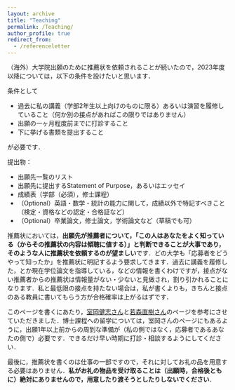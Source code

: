 ```yaml
---
layout: archive
title: "Teaching"
permalink: /Teaching/
author_profile: true
redirect_from:
  - /referenceletter
---
```


（海外）大学院出願のために推薦状を依頼されることが続いたので，2023年度以降については，以下の条件を設けたいと思います．



条件として

* 過去に私の講義（学部2年生以上向けのものに限る）あるいは演習を履修していること（何か別の接点があればこの限りではありません）
* 出願の一ヶ月程度前までに打診すること
* 下に挙げる書類を提出すること

が必要です．

提出物：
* 出願先一覧のリスト
* 出願先に提出するStatement of Purpose，あるいはエッセイ
* 成績表（学部（必須），修士課程）
* （Optional）英語・数学・統計の能力に関して，成績以外で特記すべきこと（検定・資格などの認定・合格証など）
* （Optional）卒業論文，修士論文，学術論文など（草稿でも可）


推薦状においては，**出願先が推薦者について，「この人はあなたをよく知っている（からその推薦状の内容は傾聴に値する）」と判断できることが大事であり，そのような人に推薦状を依頼するのが望ましい**です．どの大学も「応募者をどうやって知ったか」を推薦状に明記するよう要求してきます．過去に講義を履修した，とか現在学位論文を指導している，などの情報を書くわけですが，接点がない推薦者からの推薦状は情報量がない・少ないと見做され，割り引かれることになります．私と最低限の接点を持たない場合は，私が書くよりも，きちんと接点のある教員に書いてもらう方が合格確率は上がるはずです．


このページを書くにあたり，[室岡健志さん](https://sites.google.com/site/takeshimurookaweb/home/teaching#h.p_yiljrs6Jb6fE)と[若森直樹さん](https://sites.google.com/site/nwakamori/teaching#h.p_AyuRQmyYOkTU)のページを参考にさせていただきました．博士課程への留学については，室岡さんのページにもあるように，出願1年以上前からの周到な準備が（私の側ではなく，応募者であるあなたの側で）必要です．できるだけ早い時期に打診・相談するようにしてください．

最後に，推薦状を書くのは仕事の一部ですので，それに対してお礼の品を用意する必要はありません．**私がお礼の物品を受け取ることは（出願時，合格後ともに）絶対にありませんので，用意したり渡そうとしたりしないでください**．
